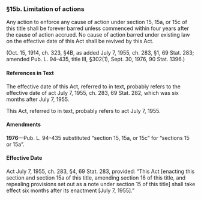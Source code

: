 ### §15b. Limitation of actions ###

Any action to enforce any cause of action under section 15, 15a, or 15c of this title shall be forever barred unless commenced within four years after the cause of action accrued. No cause of action barred under existing law on the effective date of this Act shall be revived by this Act.

(Oct. 15, 1914, ch. 323, §4B, as added July 7, 1955, ch. 283, §1, 69 Stat. 283; amended Pub. L. 94–435, title III, §302(1), Sept. 30, 1976, 90 Stat. 1396.)

#### References in Text ####

The effective date of this Act, referred to in text, probably refers to the effective date of act July 7, 1955, ch. 283, 69 Stat. 282, which was six months after July 7, 1955.

This Act, referred to in text, probably refers to act July 7, 1955.

#### Amendments ####

**1976**—Pub. L. 94–435 substituted “section 15, 15a, or 15c” for “sections 15 or 15a”.

#### Effective Date ####

Act July 7, 1955, ch. 283, §4, 69 Stat. 283, provided: “This Act [enacting this section and section 15a of this title, amending section 16 of this title, and repealing provisions set out as a note under section 15 of this title] shall take effect six months after its enactment [July 7, 1955].”